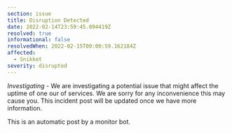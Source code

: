 ```yaml
---
section: issue
title: Disruption Detected
date: 2022-02-14T23:59:45.094419Z
resolved: true
informational: false
resolvedWhen: 2022-02-15T00:00:59.162184Z
affected:
  - Snikket
severity: disrupted
---
```

*Investigating* - We are investigating a potential issue that might affect the uptime of one our of services. We are sorry for any inconvenience this may cause you. This incident post will be updated once we have more information.

This is an automatic post by a monitor bot.
        